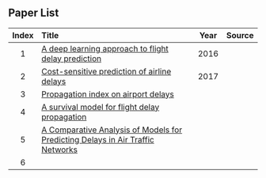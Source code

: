 ## Paper List
                
| Index |                                       Title                                      | Year | Source |
|:-----:| :--------------------------------------------------------------------------------|:----:|:------:|
|   1   | [A deep learning approach to flight delay prediction]                            | 2016 |        |
|   2   | [Cost-sensitive prediction of airline delays]                                    | 2017 |        |
|   3   | [Propagation index on airport delays]                                            |      |        |
|   4   | [A survival model for flight delay propagation]                                  |      |        |
|   5   | [A Comparative Analysis of Models for Predicting Delays in Air Traffic Networks] |      |        |
|   6   |                                                                                  |      |        |




[A deep learning approach to flight delay prediction]: https://ieeexplore.ieee.org/stamp/stamp.jsp?tp=&arnumber=7778092
[Cost-sensitive prediction of airline delays]:https://ieeexplore.ieee.org/stamp/stamp.jsp?tp=&arnumber=8102035
[Propagation index on airport delays]: https://journals.sagepub.com/doi/pdf/10.1177/0361198119844240
[A survival model for flight delay propagation]:https://reader.elsevier.com/reader/sd/pii/S0969699712000178?token=D42D563BFA88E9BA45D8C44AD7CE3C18B363F729C9BAA1FE33CCCDB3F114753344EE388CDEEFFBDC52BA23F2F5183B8C
[A Comparative Analysis of Models for Predicting Delays in Air Traffic Networks]:http://www.mit.edu/~hamsa/pubs/GopalakrishnanBalakrishnanATM2017.pdf
